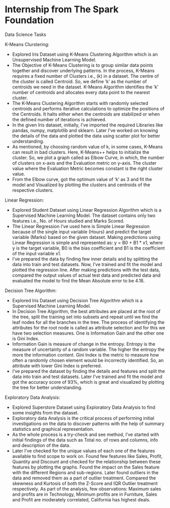 # Internship from The Spark Foundation
Data Science Tasks

K-Means Clurstering:

- Explored Iris Dataset using K-Means Clustering Algorithm which is an Unsupervised Machine Learning Model.
- The Objective of K-Means Clustering is to group similar data points together and discover underlying patterns. In the process, K-Means requires a fixed number of Clusters i.e., (k) in a dataset. The centre of the cluster is called Centroid. So, we define ‘k’ as the number of centroids we need in the dataset. K-Means Algorithm identifies the ‘k’ number of centroids and allocates every data point to the nearest cluster.
- The K-Means Clustering Algorithm starts with randomly selected centroids and performs iterative calculations to optimize the positions of the Centroids. It halts either when the centroids are stabilized or when the defined number of iterations is achieved.
- In the given Iris dataset, initially, I’ve imported the required Libraries like pandas, numpy, matplotlib and sklearn. Later I’ve worked on knowing the details of the data and plotted the data using scatter plot for better understanding. 
- As mentioned, by choosing random value of k, in some cases, K-Means can result in bad clusters. Here, K-Means++ helps to initialize the cluster. So, we plot a graph called as Elbow Curve, in which, the number of clusters on x-axis and the Evaluation metric on y-axis. The cluster value where the Evaluation Metric becomes constant is the right cluster value. 
- From the Elbow curve, got the optimum value of ‘k’ as 3 and fit the model and Visualized by plotting the clusters and centroids of the respective clusters.


Linear Regression:

- Explored Student Dataset using Linear Regression Algorithm which is a Supervised Machine Learning Model. The dataset contains only two features i.e., No. of Hours studied and Marks Scored.
- The Linear Regression I’ve used here is Simple Linear Regression because of the single input variable (Hours) and predict the target variable (Marks) based on the given dataset. Making predictions using Linear Regression is simple and represented as:  y = B0 + B1 * x1, where y is the target variable, B0 is the bias coefficient and B1 is the coefficient of the input variable x1.
- I’ve prepared the data by finding few inner details and by splitting the data into train and test datasets. Now, I’ve trained and fit the model and plotted the regression line. After making predictions with the test data, compared the output values of actual test data and predicted data and evaluated the model to find the Mean Absolute error to be 4.18. 


Decision Tree Algorithm:

- Explored Iris Dataset using Decision Tree Algorithm which is a Supervised Machine Learning Model.
- In Decision Tree Algorithm, the best attributes are placed at the root of the tree, split the training set into subsets and repeat until we find the leaf nodes for all the branches in the tree. The process of identifying the attributes for the root node is called as attribute selection and for this we have two selection measures. One is Information Gain and the other one is Gini Index.
- Information Gain is measure of change in the entropy. Entropy is the measure of uncertainty of a random variable. The higher the entropy the more the information content.  Gini Index is the metric to measure how often a randomly chosen element would be incorrectly identified. So, an attribute with lower Gini Index is preferred. 
- I’ve prepared the dataset by finding the details and features and split the data into train and test datasets. Later I’ve trained and fit the model and got the accuracy score of 93%, which is great and visualized by plotting the tree for better understanding.


Exploratory Data Analysis:

- Explored Superstore Dataset using Exploratory Data Analysis to find some insights from the dataset.
- Exploratory data Analysis is the critical process of performing initial investigations on the data to discover patterns with the help of summary statistics and graphical representation.
- As the whole process is a try-check and see method, I’ve started with initial findings of the data such as Total no. of rows and columns, info and description of the data. 
- Later I’ve checked for the unique values of each one of the features available to find scope to work on. Found few features like Sales, Profit, Quantity and Discount and checked for the relationship between these features by plotting the graphs. Found the impact on the Sales feature with the different Regions and sub-regions. Later found outliers in the data and removed them as a part of outlier treatment. Compared the skewness and Kurtosis of both the Z-Score and IQR Outlier treatment respectively. As part of the analysis, few observations: Maximum sales and profits are in Technology, Minimum profits are in Furniture, Sales and Profit are moderately correlated, California has highest deals. 
